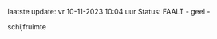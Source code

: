 laatste update: 
vr 10-11-2023 10:04   uur 
Status: FAALT - geel - 
<div class="service Y">schijfruimte</div>